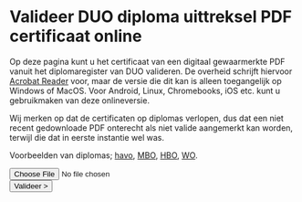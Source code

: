 
# Valideer DUO diploma uittreksel PDF certificaat online

Op deze pagina kunt u het certificaat van een
digitaal gewaarmerkte PDF vanuit het
diplomaregister van DUO valideren.
De overheid schrijft hiervoor
[Acrobat Reader](https://www.kvk.nl/producten-bestellen/bedrijfsproducten-bestellen/uittreksel-handelsregister/digitaal-gewaarmerkte-documenten/)
voor,
maar de versie die dit kan is alleen toegangelijk op Windows of MacOS.
Voor Android, Linux, Chromebooks, iOS etc. kunt u gebruikmaken van deze onlineversie.

Wij merken op dat de certificaten op diplomas verlopen,
dus dat een niet recent gedownloade PDF onterecht als niet valide aangemerkt kan worden,
terwijl die dat in eerste instantie wel was.

Voorbeelden van diplomas;
[havo](https://www.frankvanmourik.com/documents/Hoger%20algemeen%20voortgezet%20onderwijs.pdf),
[MBO](https://www.antwanvantilborgh.nl/wp-content/uploads/2019/03/Mbo-Commercieel-medewerker-Junior-Accountmanager.pdf),
[HBO](https://maartenpaauw.com/static/education/hogeschool-leiden-informatica-bachelor.pdf),
[WO](https://axelkoolhaas.com/doc/Axel_Koolhaas-Master_Security_and_Network_Engineering.pdf).
<!--
[vwo](https://www.coursehero.com/file/52971816/Voorbereidend-wetenschappelijk-onderwijspdf/)
[HBO](https://axelkoolhaas.com/doc/Axel_Koolhaas-Bachelor_Informatica.pdf)
-->


<form id='pdfform' action="/pdf/" enctype="multipart/form-data" method="post" onsubmit="return false">
	<input type="file" name="pdf" />
	<br/>
	<input type="submit" class='nl' value="Valideer >" />
</form>
<pre style='width:100%;height:50%;'></pre>
<script type="module"> 
	import { submitForm } from '/main.js'
	function pdfCallback(res){
		let text
		if (typeof res === 'object'){
			text = JSON.stringify(res,null,2)
			if ('parsed' in res && 'token' in res.parsed)
				alert(':) Gewaarmerkte pdf van de overheid.')
			else
				alert(':( Pdf niet succesvol gevalideerd.')
		}
		else text = res
		document.querySelector('pre').innerText = text
	}
	document.querySelector('form').onsubmit = function(e){ e.preventDefault(); submitForm(this, pdfCallback);return false }
</script>


